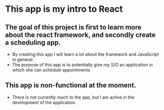 # This app is my intro to React

## The goal of this project is first to learn more about the react framework, and secondly create a scheduling app.
- By creating this app I will learn a lot about the framework and JavaScript in general. 
- The purpose of this app is to potentially give my S/O 
an application in which she can schedule appointments
## This app is non-functional at the moment.
- There is not currently much to the app, but I am active in the development of the 
application.